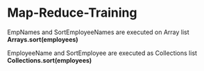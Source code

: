 # Map-Reduce-Training

EmpNames and SortEmployeeNames are executed on Array list
**Arrays.sort(employees)**

EmployeeName and SortEmployee are executed as Collections list
**Collections.sort(employees)**
